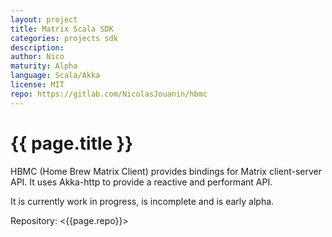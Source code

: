 ```yaml
---
layout: project
title: Matrix Scala SDK
categories: projects sdk
description: 
author: Nico
maturity: Alpha
language: Scala/Akka
license: MIT
repo: https://gitlab.com/NicolasJouanin/hbmc
---
```


# {{ page.title }}
HBMC (Home Brew Matrix Client) provides bindings for Matrix client-server API. It uses Akka-http to provide a reactive and performant API.

It is currently work in progress, is incomplete and is early alpha.

Repository: <{{page.repo}}>

